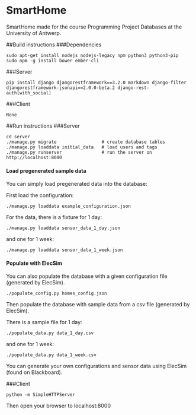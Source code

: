 # SmartHome
SmartHome made for the course Programming Project Databases at the University of Antwerp.

##Build instructions
###Dependencies

    sudo apt-get install nodejs nodejs-legacy npm python3 python3-pip
    sudo npm -g install bower ember-cli

###Server

    pip install django djangorestframework==3.2.0 markdown django-filter djangorestframework-jsonapi==2.0.0-beta.2 django-rest-auth[with_social]

###Client

    None

##Run instructions
###Server

    cd server
    ./manage.py migrate                 # create database tables
    ./manage.py loaddata initial_data   # load users and tags
    ./manage.py runserver               # run the server on http://localhost:8000

#### Load pregenerated sample data
You can simply load pregenerated data into the database:

First load the configuration:

    ./manage.py loaddata example_configuration.json

For the data, there is a fixture for 1 day:

    ./manage.py loaddata sensor_data_1_day.json

and one for 1 week:

    ./manage.py loaddata sensor_data_1_week.json

#### Populate with ElecSim
You can also populate the database with a given configuration file (generated by ElecSim).

    ./populate_config.py homes_config.json

Then populate the database with sample data from a csv file (generated by ElecSim).

There is a sample file for 1 day:

    ./populate_data.py data_1_day.csv

and one for 1 week:

    ./populate_data.py data_1_week.csv

You can generate your own configurations and sensor data using ElecSim (found on Blackboard).

###Client

    python -m SimpleHTTPServer

Then open your browser to localhost:8000

